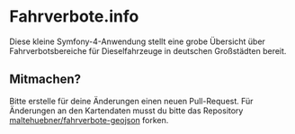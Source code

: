 # Fahrverbote.info

Diese kleine Symfony-4-Anwendung stellt eine grobe Übersicht über Fahrverbotsbereiche für Dieselfahrzeuge in deutschen Großstädten bereit.

## Mitmachen?

Bitte erstelle für deine Änderungen einen neuen Pull-Request. Für Änderungen an den Kartendaten musst du bitte das Repository [maltehuebner/fahrverbote-geojson](https://github.com/maltehuebner/fahrverbote-geojson) forken.

